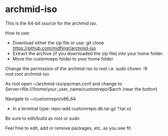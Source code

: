 # archmid-iso

This is the 64-bit source for the archmid iso.

How to use:
- Download either the zip file or use:  git clone https://github.com/midfingr/archmid-iso
- Extract the archive (if you downloaded the zip file) into your home folder
- Move the customrepo folder to your home folder

Change the permission of the archmid-iso to root
i.e. sudo chown -R root:root archmid-iso

As root open ~/archmid-iso/pacman.conf and change to Server=file:///home/your_user_name/customrepo/$arch (near the botton)

Navigate to ~/customrepo/x86_64
- In a terminal type:
repo-add customrepo.db.tar.gz *.tar.xz

Be sure to edit/build as root or sudo

Feel free to edit, add or remove packages, etc. as you see fit.